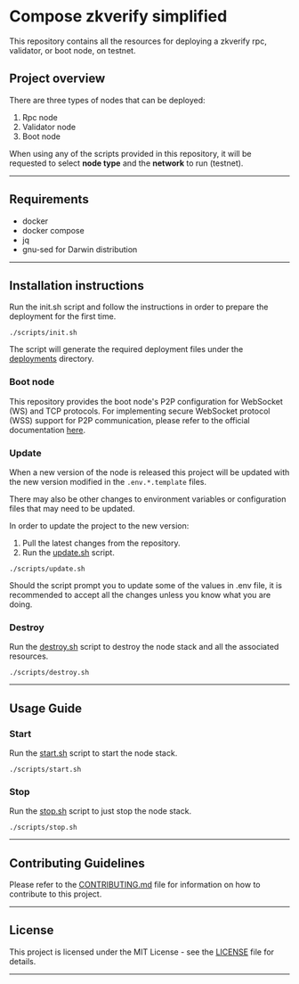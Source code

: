 # Compose zkverify simplified

This repository contains all the resources for deploying a zkverify rpc, validator, or boot node, on testnet.


## Project overview

There are three types of nodes that can be deployed:

1. Rpc node
2. Validator node
3. Boot node

When using any of the scripts provided in this repository, it will be requested to select **node type** and the **network** to run (testnet).

---

## Requirements

* docker
* docker compose
* jq
* gnu-sed for Darwin distribution

---

## Installation instructions

Run the init.sh script and follow the instructions in order to prepare the deployment for the first time.

```shell
./scripts/init.sh
```

The script will generate the required deployment files under the [deployments](deployments) directory.

### Boot node

This repository provides the boot node's P2P configuration for WebSocket (WS) and TCP protocols. 
For implementing secure WebSocket protocol (WSS) support for P2P communication, please refer to the official documentation [here](https://wiki.polkadot.network/docs/maintain-bootnode).

### Update

When a new version of the node is released this project will be updated with the new version modified in the `.env.*.template` files.

There may also be other changes to environment variables or configuration files that may need to be updated.

In order to update the project to the new version:

1. Pull the latest changes from the repository.
2. Run the [update.sh](./scripts/update.sh) script.

```shell
./scripts/update.sh
```

Should the script prompt you to update some of the values in .env file, it is recommended to accept all the changes
unless you know what you are doing.

### Destroy

Run the [destroy.sh](./scripts/destroy.sh) script to destroy the node stack and all the associated resources.

```shell
./scripts/destroy.sh
```

---

## Usage Guide

### Start

Run the [start.sh](./scripts/start.sh) script to start the node stack.

```shell
./scripts/start.sh
```

### Stop

Run the [stop.sh](./scripts/stop.sh) script to just stop the node stack.

```shell
./scripts/stop.sh
```

---

## Contributing Guidelines

Please refer to the [CONTRIBUTING.md](CONTRIBUTING.md) file for information on how to contribute to this project.

---

## License

This project is licensed under the MIT License - see the [LICENSE](LICENSE) file for details.

---


